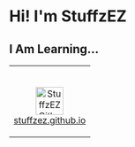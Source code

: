 # Hi! I'm StuffzEZ

## I Am Learning...

<table>
  <td>
    <p align="center">
      <a href="https://stuffzez.github.io?act=lweb-2">
        <br>
          <img src="https://stuffzez.github.io/library/images/stuffzezlogo.png" alt="StuffzEZ Github Website Logo" height="50">
        <br>
        stuffzez.github.io
      </a>
    </p>
  </td>
</table>
